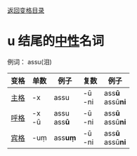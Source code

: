 [返回变格目录](summary.md)

# u 结尾的[中性](neutral.md)名词

例词： assu(泪)

| 变格 | 单数 | 例子 |复数 | 例子 |
| --- | ----- | ------ |---- | ---- |
| [主格](nom.md) |-x  |assu  |-ū<br>-ni  |ass**ū**<br>assū**ni**  |
| [呼格](voc.md) |-x<br>-ū  |assu<br>ass**ū**  |-ū<br>-ni  |ass**ū**<br>assū**ni**  |
| [宾格](acc.md) |-uṃ  |ass**uṃ**  |-ū<br>-ni  |ass**ū**<br>assū**ni**  |
